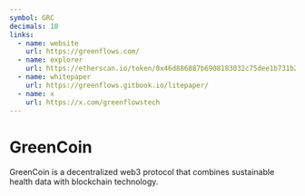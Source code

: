 ```yaml
---
symbol: GRC
decimals: 18
links:
  - name: website
    url: https://greenflows.com/
  - name: explorer
    url: https://etherscan.io/token/0x46d886887b6908183032c75dee1b731b26d653c6
  - name: whitepaper
    url: https://greenflows.gitbook.io/litepaper/
  - name: x
    url: https://x.com/greenflowstech
---
```


# GreenCoin

GreenCoin is a decentralized web3 protocol that combines sustainable health data with blockchain technology.

